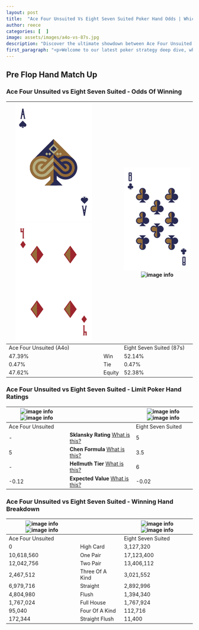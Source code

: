 ```yaml
---
layout: post
title:  "Ace Four Unsuited Vs Eight Seven Suited Poker Hand Odds | Which Is The Better Hand In Poker? A Complete Guide"
author: reece
categories: [  ]
image: assets/images/a4o-vs-87s.jpg
description: "Discover the ultimate showdown between Ace Four Unsuited and Eight Seven Suited in poker! Uncover the odds, strategies, and scenarios where one hand triumphs over the other. Get ready to up your poker game with this thrilling analysis."
first_paragraph: "<p>Welcome to our latest poker strategy deep dive, where we're pitting two distinct hands against each other in a high-stakes showdown: Ace Four Unsuited vs Eight Seven Suited.</p><p>In the dynamic world of poker, every decision counts, and knowing which hand holds the upper hand is key to your success at the table.</p><p>In this article, we'll dissect these two hands, explore the scenarios where one dominates the other, and equip you with the knowledge to make strategic choices that can tip the odds in your favor.</p><p>Get ready to unravel the intriguing dynamics of these poker hands and elevate your game to new heights.</p>"
---
```




[comment]: # (sp0)

## Pre Flop Hand Match Up

<div class="table hand-ratings" markdown="1"> 



### Ace Four Unsuited vs Eight Seven Suited - Odds Of Winning


    
| ![image info](assets/images/hand1/a.png) ![image info](assets/images/hand1/4o.png) |  | ![image info](assets/images/hand2/8.png) ![image info](assets/images/hand2/7s.png) |
| -------- | -------- | -------- |
| Ace Four Unsuited (A4o) |  | Eight Seven Suited (87s) |
| 47.39% | Win | 52.14% |
| 0.47% | Tie | 0.47% |
| 47.62% | Equity | 52.38% |




[comment]: # (sp1)



### Ace Four Unsuited vs Eight Seven Suited - Limit Poker Hand Ratings


    
| ![image info](https://www.riverpairs.com/assets/images/hand1/a.png) ![image info](https://www.riverpairs.com/assets/images/hand1/4o.png) |  | ![image info](https://www.riverpairs.com/assets/images/hand2/8.png) ![image info](https://www.riverpairs.com/assets/images/hand2/7s.png) |
| -------- | -------- | -------- |
| Ace Four Unsuited |  | Eight Seven Suited |
| - | **Sklansky Rating** [What is this?](/sklansky-rating-explained) | 5 |
| 5 | **Chen Formula** [What is this?](/chen-formula-explained) | 3.5 |
| - | **Hellmuth Tier** [What is this?](/Hellmuth-tier-explained) | 6 |
| -0.12 | **Expected Value** [What is this?](/expected-value-explained) | -0.02 |




[comment]: # (sp2)



### Ace Four Unsuited vs Eight Seven Suited - Winning Hand Breakdown


    
| ![image info](https://www.riverpairs.com/assets/images/hand1/a.png) ![image info](https://www.riverpairs.com/assets/images/hand1/4o.png) |  | ![image info](https://www.riverpairs.com/assets/images/hand2/8.png) ![image info](https://www.riverpairs.com/assets/images/hand2/7s.png) |
| -------- | -------- | -------- |
| Ace Four Unsuited |  | Eight Seven Suited |
| 0 | High Card | 3,127,320 |
| 10,618,560 | One Pair | 17,123,400 |
| 12,042,756 | Two Pair | 13,406,112 |
| 2,467,512 | Three Of A Kind | 3,021,552 |
| 6,979,716 | Straight | 2,892,996 |
| 4,804,980 | Flush | 1,394,340 |
| 1,767,024 | Full House | 1,767,924 |
| 95,040 | Four Of A Kind | 112,716 |
| 172,344 | Straight Flush | 11,400 |




[comment]: # (sp3)



</div>

[comment]: # (sp4)



[comment]: # (sp5)

